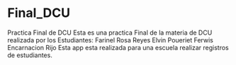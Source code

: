 # Final_DCU
Practica Final de DCU
Esta es una practica Final de la materia de DCU realizada por los Estudiantes:
Farinel Rosa Reyes
Elvin Poueriet
Ferwis Encarnacion Rijo
Esta app esta realizada para una escuela realizar registros de estudiantes.
